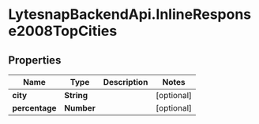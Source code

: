 # LytesnapBackendApi.InlineResponse2008TopCities

## Properties

Name | Type | Description | Notes
------------ | ------------- | ------------- | -------------
**city** | **String** |  | [optional] 
**percentage** | **Number** |  | [optional] 


